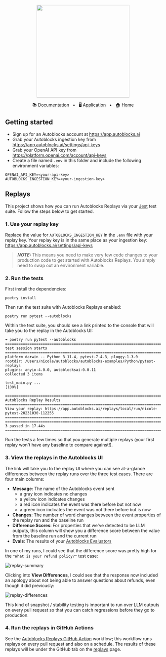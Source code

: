 <!-- banner start -->
<p align="center">
  <img src="https://app.autoblocks.ai/images/logo.png" width="300px">
</p>

<p align="center">
  📚
  <a href="https://docs.autoblocks.ai/">Documentation</a>
  &nbsp;
  •
  &nbsp;
  🖥️
  <a href="https://app.autoblocks.ai/">Application</a>
  &nbsp;
  •
  &nbsp;
  🏠
  <a href="https://www.autoblocks.ai/">Home</a>
</p>
<!-- banner end -->

<!-- getting started start -->

## Getting started

- Sign up for an Autoblocks account at https://app.autoblocks.ai
- Grab your Autoblocks ingestion key from https://app.autoblocks.ai/settings/api-keys
- Grab your OpenAI API key from https://platform.openai.com/account/api-keys
- Create a file named `.env` in this folder and include the following environment variables:

```
OPENAI_API_KEY=<your-api-key>
AUTOBLOCKS_INGESTION_KEY=<your-ingestion-key>
```

<!-- getting started end -->

## Replays

This project shows how you can run Autoblocks Replays via your [Jest](https://jestjs.io/) test suite. Follow the steps below to get started.

### 1. Use your replay key

Replace the value for `AUTOBLOCKS_INGESTION_KEY` in the `.env` file with your replay key. Your replay key is in the same place as your
ingestion key: https://app.autoblocks.ai/settings/api-keys

> **_NOTE:_** This means you need to make very few code changes to your production code to get started with Autoblocks Replays. You simply need to swap out an environment variable.

### 2. Run the tests

First install the dependencies:

```
poetry install
```

Then run the test suite with Autoblocks Replays enabled:

```
poetry run pytest --autoblocks
```

Within the test suite, you should see a link printed to the console that will take you to the replay in the Autoblocks UI:

```
➜ poetry run pytest --autoblocks
================================================================================================================= test session starts ==================================================================================================================
platform darwin -- Python 3.11.4, pytest-7.4.3, pluggy-1.3.0
rootdir: /Users/nicole/autoblocks/autoblocks-examples/Python/pytest-replays
plugins: anyio-4.0.0, autoblocksai-0.0.11
collected 3 items

test_main.py ...                                                                                                                                                                                                                                 [100%]

============================================================================================================== Autoblocks Replay Results ===============================================================================================================
View your replay: https://app.autoblocks.ai/replays/local/run/nicole-pytest-20231030-112255
========================================================================================================================================================================================================================================================
================================================================================================================== 3 passed in 17.44s ==================================================================================================================
```

Run the tests a few times so that you generate multiple replays (your first replay won't have any baseline to compare against!).

### 3. View the replays in the Autoblocks UI

The link will take you to the replay UI where you can see at-a-glance differences between the replay runs over the three test cases. There are four main columns:

- **Message**: The name of the Autoblocks event sent
  - a gray icon indicates no changes
  - a yellow icon indicates changes
  - a red icon indicates the event was there before but not now
  - a green icon indicates the event was not there before but is now
- **Changes**: The number of word changes between the event properties of the replay run and the baseline run
- **Difference Scores**: For properties that we've detected to be LLM outputs, this column will show you a difference score between the value from the baseline run and the current run
- **Evals**: The results of your [Autoblocks Evaluators](https://docs.autoblocks.ai/features/evaluators)

In one of my runs, I could see that the difference score was pretty high for the `"What is your refund policy?"` test case:

![replay-summary](https://github.com/autoblocksai/autoblocks-examples/assets/7498009/cb99858a-8f94-4bd9-b8b4-893e32097642)

Clicking into **View Differences**, I could see that the response now included an apology about not being able to answer questions about refunds, even though it did previously:

![replay-differences](https://github.com/autoblocksai/autoblocks-examples/assets/7498009/53b33ed5-fe8e-44cf-ac07-c2f315ecb4b9)

This kind of snapshot / stability testing is important to run over LLM outputs on every pull request so that you can catch regressions before they go to production.

### 4. Run the replays in GitHub Actions

See the [Autoblocks Replays GitHub Action](/.github/workflows/autoblocks-replays.yml) workflow; this workflow runs replays on every pull request and also on a schedule. The results of these replays will be under the GitHub tab on the [replays](https://app.autoblocks.ai/replays) page.
